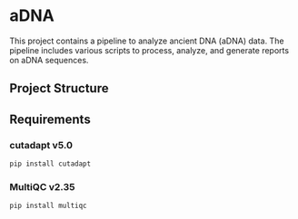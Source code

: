 # aDNA

This project contains a pipeline to analyze ancient DNA (aDNA) data. The pipeline includes various scripts to process, analyze, and generate reports on aDNA sequences.

## Project Structure

## Requirements

### cutadapt v5.0   

```bash
pip install cutadapt
```

### MultiQC v2.35

```bash
pip install multiqc
```


